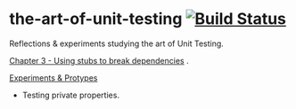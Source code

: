 # the-art-of-unit-testing [![Build Status](https://travis-ci.org/rdok/the-art-of-unit-testing.svg?branch=ch3-using-stubs-to-break-dependencies)](https://travis-ci.org/rdok/the-art-of-unit-testing)
Reflections &amp; experiments studying the art of Unit Testing. 

[Chapter 3 - Using stubs to break dependencies](https://github.com/rdok/the-art-of-unit-testing/tree/ch3-using-stubs-to-break-dependencies) . 

[Experiments & Protypes](https://github.com/rdok/the-art-of-unit-testing/tree/experiments-and-prototypes)
 - Testing private properties.
 
